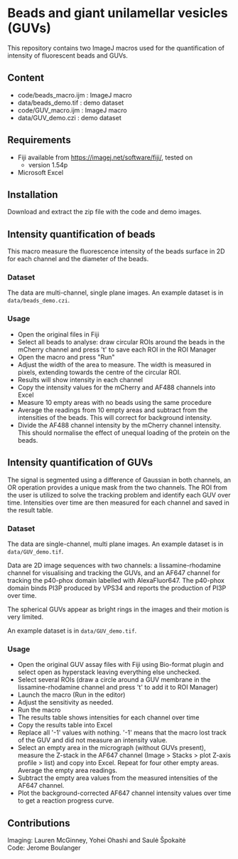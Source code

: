 # Beads and giant unilamellar vesicles (GUVs)

This repository contains two ImageJ macros used for the quantification of intensity of fluorescent beads and GUVs.



## Content
- code/beads_macro.ijm : ImageJ macro
- data/beads_demo.tif : demo dataset
- code/GUV_macro.ijm : ImageJ macro
- data/GUV_demo.czi : demo dataset

## Requirements
- Fiji available from https://imagej.net/software/fiji/, tested on
    - version 1.54p
- Microsoft Excel

## Installation
Download and extract the zip file with the code and demo images.


## Intensity quantification of beads
This macro measure the fluorescence intensity of the beads surface in 2D for each channel and the diameter of the beads. 

###  Dataset
The data are multi-channel, single plane images. An example dataset is in `data/beads_demo.czi`.

### Usage
- Open the original files in Fiji
- Select all beads to analyse: draw circular ROIs around the beads in the mCherry channel and press 't' to save each ROI in the ROI Manager
- Open the macro and press "Run"
- Adjust the width of the area to measure. The width is measured in pixels, extending towards the centre of the circular ROI. 
- Results will show intensity in each channel
- Copy the intensity values for the mCherry and AF488 channels into Excel
- Measure 10 empty areas with no beads using the same procedure
- Average the readings from 10 empty areas and subtract from the intensities of the beads. This will correct for background intensity.
- Divide the AF488 channel intensity by the mCherry channel intensity. This should normalise the effect of unequal loading of the protein on the beads. 


## Intensity quantification of GUVs

The signal is segmented using a difference of Gaussian in both channels, an OR operation provides a unique mask from the two channels. The ROI from the user is utilized to solve the tracking problem and identify each GUV over time. Intensities over time are then measured for each channel and saved in the result table.
 
### Dataset
The data are single-channel, multi plane images. An example dataset is in `data/GUV_demo.tif`.
 
Data are 2D image sequences with two channels: a lissamine-rhodamine channel for visualising and tracking the GUVs, and an AF647 channel for tracking the p40-phox domain labelled with AlexaFluor647. The p40-phox domain binds PI3P produced by VPS34 and reports the production of PI3P over time.

The spherical GUVs appear as bright rings in the images and their motion is very limited.

An example dataset is in `data/GUV_demo.tif`.

### Usage
- Open the original GUV assay files with Fiji using Bio-format plugin and select open as hyperstack leaving everything else unchecked.
- Select several ROIs (draw a circle around a GUV membrane in the lissamine-rhodamine channel and press 't' to add it to ROI Manager)
- Launch the macro (Run in the editor)
- Adjust the sensitivity as needed.
- Run the macro
- The results table shows intensities for each channel over time
- Copy the results table into Excel
- Replace all '-1' values with nothing. '-1' means that the macro lost track of the GUV and did not measure an intensity value.
- Select an empty area in the micrograph (without GUVs present), measure the Z-stack in the AF647 channel (Image > Stacks > plot Z-axis profile > list) and copy into Excel. Repeat for four other empty areas. Average the empty area readings. 
- Subtract the empty area values from the measured intensities of the AF647 channel.
- Plot the background-corrected AF647 channel intensity values over time to get a reaction progress curve.
 

## Contributions
Imaging: Lauren McGinney, Yohei Ohashi and Saulė Špokaitė  
Code: Jerome Boulanger